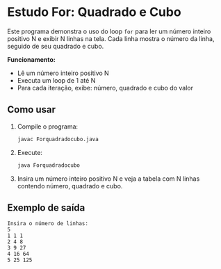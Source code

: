 # Estudo For: Quadrado e Cubo

Este programa demonstra o uso do loop `for` para ler um número inteiro positivo N e exibir N linhas na tela. Cada linha mostra o número da linha, seguido de seu quadrado e cubo.

**Funcionamento:**
- Lê um número inteiro positivo N
- Executa um loop de 1 até N
- Para cada iteração, exibe: número, quadrado e cubo do valor

## Como usar

1. Compile o programa:
   ```bash
   javac Forquadradocubo.java
   ```

2. Execute:
   ```bash
   java Forquadradocubo
   ```

3. Insira um número inteiro positivo N e veja a tabela com N linhas contendo número, quadrado e cubo.

## Exemplo de saída

```
Insira o número de linhas:
5
1 1 1
2 4 8
3 9 27
4 16 64
5 25 125
```